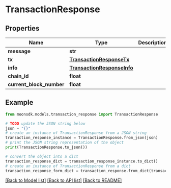 # TransactionResponse

## Properties

| Name                       | Type                                                      | Description | Notes |
| -------------------------- | --------------------------------------------------------- | ----------- | ----- |
| **message**                | **str**                                                   |             |       |
| **tx**                     | [**TransactionResponseTx**](TransactionResponseTx.md)     |             |       |
| **info**                   | [**TransactionResponseInfo**](TransactionResponseInfo.md) |             |       |
| **chain\_id**              | **float**                                                 |             |       |
| **current\_block\_number** | **float**                                                 |             |       |

## Example

```python
from moonsdk.models.transaction_response import TransactionResponse

# TODO update the JSON string below
json = "{}"
# create an instance of TransactionResponse from a JSON string
transaction_response_instance = TransactionResponse.from_json(json)
# print the JSON string representation of the object
print(TransactionResponse.to_json())

# convert the object into a dict
transaction_response_dict = transaction_response_instance.to_dict()
# create an instance of TransactionResponse from a dict
transaction_response_form_dict = transaction_response.from_dict(transaction_response_dict)
```

[\[Back to Model list\]](./#documentation-for-models) [\[Back to API list\]](./#documentation-for-api-endpoints) [\[Back to README\]](./)
